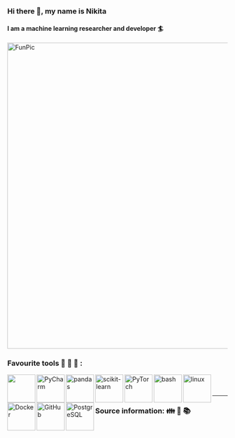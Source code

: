 ### Hi there 👋, my name is Nikita
#### I am a machine learning researcher and developer :surfer:

<img align="middle" alt="FunPic" width="700px" src="https://sun9-10.userapi.com/c630225/v630225084/a015/Vh5uTCc3AOE.jpg?ava=1" />

### Favourite tools :hammer: :wrench: :rocket: :

<a href="https://www.python.org/"><img align="left" href="https://www.python.org/" width="64px" src="https://www.flaticon.com/svg/vstatic/svg/919/919852.svg?token=exp=1611087811~hmac=d7c0f8602144499939462bdac4a84572"></a>

<a href="https://www.jetbrains.com/pycharm/"><img align="left" alt="PyCharm" width="64px" src="https://im0-tub-ru.yandex.net/i?id=8a83f039314a229409bd33ec5cd6c9d5&n=13&exp=1"></a>

<a href ="https://pandas.pydata.org/"><img align="left" alt="pandas" width="64px" src="https://pbs.twimg.com/media/EI0LnmaXYAA-jS6.jpg"></a>

<a href="https://scikit-learn.org/stable/index.html"><img align="left" alt="scikit-learn" width="64px" src="https://yandex-images.naydex.net/4Qrn72p84/06089dOuC/MGL5N7KIRCM__joad9IDFDBlVj6_qsa9cDWfjznYnOUJEUylUSOwg6zOBsLFLld-cSiL3J0DCdwNM4sC2bGX0i0i_U762HlWG79iPwau7_zV2ebWUl5HXfCcjsJFzdXFcVUQTO1v5FeZ59Zj0YvWv6jpGs1NO6glTOpC0hkVsrLMC3jTPhTF029_2nLTLptk2YUGkuY-1xFcCH7CnUlV6BVZ4NBcy0CveXsuQxUfCg_k0f49GTfQ5VSmCjaNteYyXPeMz8bsjZMvz2Li196LEOVhji6qfishCOgmyvmNHTxFwUhktHvsQ6VPZkNN4_aDCK16Ce3fCIVoyiY2keGK2jQzYA9KPCnDZ6PWehM2dwzByTL2Skr7EXD4_sJJWf1gwQFsCCDr7NvhNwIXBZuKu7jNHsVNW_iR0B5uJrW9Wh44SxzTagiFn09jLlZvMp88QeG2Zk6yQ6EM4ILqNXX9oCkZgPw0p6AjSacmA-ErUpsEWYqRFVuUjcBKqk6VjbaOHFPkEyLYWdffP54a47YfsHFV_u6m0u_1WBjiEqVhSXzRNVAARFdsJ2F3Yu_F57pvKFUGDZETiFn0bnIOPTFuCjAfnC_yhPFzU6_GHqfmT8R1uUquXhpfiVDAzurZHWV0wT3k4IhXtNOFM9qbRbMGcwxp1pl5rxSZCLoiKh2t0iZYY3hL7hT9j8ufztpvjgMkmeU6njJK96l07NJmUcWJ7AnZlOgw0zSvDb8Saw2zSisI_co5FbssdcAa2v71IfISPMPYI6IEfQuTlyrCyyojSDXp1gJazrchgBBaAlUZqSB9sWiczL8EIzm_ekPVi7prtDlKVVW7oCn02g5KGam-fkTnNEtqbHl_uyM6Zt_W8yhlmU5CvsIj7WCoXk4ZFcXkzTFcgADPqK8Zm_qzDS9O4wgxTmVdnyB9yHa6AoG9Wuo0mzCfCozVOyMzNvYnYhtgidXKznaaJ03MNMoGUU1k"></a>

<a href="https://pytorch.org/"><img align="left" alt="PyTorch" width="64px" src="https://2.bp.blogspot.com/-ofgG__VD7Zw/XCEs2OY92RI/AAAAAAAAAxU/9FT2qCmFlsEqGyr47117H086OnMu_xGCwCPcBGAYYCw/s1600/pytorch-logo.png"></a>

<a href="https://en.wikipedia.org/wiki/Bash_(Unix_shell)"><img align="left" alt="bash" width="64px" src="https://yt3.ggpht.com/a/AGF-l79-_K__ktQ_nEedpcudKnbN7LVAJkbdXPBoNA=s900-c-k-c0xffffffff-no-rj-mo"></a>

<a href="https://www.linux.org/"><img align="left" alt="linux" width="64px" src="https://avatars.mds.yandex.net/get-zen_doc/1535103/pub_5e8a43fd7dce0e10edfc8f49_5e8a446b6fbb7e67a1d8d360/scale_1200"></a>

<a href="https://www.docker.com/"><img align="left" alt="Docker" width="64px" src="https://www.flaticon.com/svg/vstatic/svg/919/919853.svg?token=exp=1611087811~hmac=52ca216ca887eb2925f1cec9e9519c99"></a>

<a href="https://github.com/"><img align="left" alt="GitHub" width="64px" src="https://www.flaticon.com/svg/vstatic/svg/919/919847.svg?token=exp=1611087811~hmac=2898e9db5baf41b16398e76a19f22500"></a>
<a href="https://www.postgresql.org/"><img align="left" alt="PostgreSQL" width="64px" src="https://www.2ndquadrant.com/wp-content/uploads/2019/07/Postgres-Elephant-Slonik.png"></a>  


<br />
<br />

---
### Source information: :family: :speech_balloon: :books:


